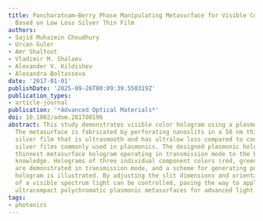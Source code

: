 ```yaml
---
title: Pancharatnam–Berry Phase Manipulating Metasurface for Visible Color Hologram
  Based on Low Loss Silver Thin Film
authors:
- Sajid Muhaimin Choudhury
- Urcan Guler
- Amr Shaltout
- Vladimir M. Shalaev
- Alexander V. Kildishev
- Alexandra Boltasseva
date: '2017-01-01'
publishDate: '2025-09-26T00:09:39.550319Z'
publication_types:
- article-journal
publication: '*Advanced Optical Materials*'
doi: 10.1002/adom.201700196
abstract: This study demonstrates visible color hologram using a plasmonic metasurface.
  The metasurface is fabricated by perforating nanoslits in a 50 nm thick monocrystalline
  silver film that is ultrasmooth and has ultralow loss compared to conventional polycrystalline
  silver films commonly used in plasmonics. The designed plasmonic hologram is the
  thinnest metasurface hologram operating in transmission mode to the best of our
  knowledge. Holograms of three individual component colors (red, green, and blue)
  are demonstrated in transmission mode, and a scheme for generating polychromatic
  hologram is illustrated. By adjusting the slit dimensions and orientation, the phase
  of a visible spectrum light can be controlled, paving the way to applications of
  ultracompact polychromatic plasmonic metasurfaces for advanced light manipulation.
tags:
- photonics
---
```

